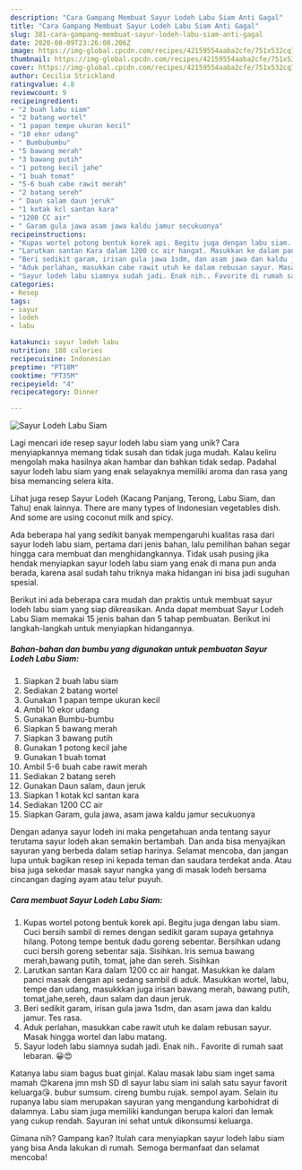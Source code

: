 ```yaml
---
description: "Cara Gampang Membuat Sayur Lodeh Labu Siam Anti Gagal"
title: "Cara Gampang Membuat Sayur Lodeh Labu Siam Anti Gagal"
slug: 381-cara-gampang-membuat-sayur-lodeh-labu-siam-anti-gagal
date: 2020-08-09T23:26:08.206Z
image: https://img-global.cpcdn.com/recipes/42159554aaba2cfe/751x532cq70/sayur-lodeh-labu-siam-foto-resep-utama.jpg
thumbnail: https://img-global.cpcdn.com/recipes/42159554aaba2cfe/751x532cq70/sayur-lodeh-labu-siam-foto-resep-utama.jpg
cover: https://img-global.cpcdn.com/recipes/42159554aaba2cfe/751x532cq70/sayur-lodeh-labu-siam-foto-resep-utama.jpg
author: Cecilia Strickland
ratingvalue: 4.8
reviewcount: 9
recipeingredient:
- "2 buah labu siam"
- "2 batang wortel"
- "1 papan tempe ukuran kecil"
- "10 ekor udang"
- " Bumbubumbu"
- "5 bawang merah"
- "3 bawang putih"
- "1 potong kecil jahe"
- "1 buah tomat"
- "5-6 buah cabe rawit merah"
- "2 batang sereh"
- " Daun salam daun jeruk"
- "1 kotak kcl santan kara"
- "1200 CC air"
- " Garam gula jawa asam jawa kaldu jamur secukuonya"
recipeinstructions:
- "Kupas wortel potong bentuk korek api. Begitu juga dengan labu siam. Cuci bersih sambil di remes dengan sedikit garam supaya getahnya hilang. Potong tempe bentuk dadu goreng sebentar. Bersihkan udang cuci bersih goreng sebentar saja. Sisihkan. Iris semua bawang merah,bawang putih, tomat, jahe dan sereh. Sisihkan"
- "Larutkan santan Kara dalam 1200 cc air hangat. Masukkan ke dalam panci masak dengan api sedang sambil di aduk. Masukkan wortel, labu, tempe dan udang, masukkkan juga irisan bawang merah, bawang putih, tomat,jahe,sereh, daun salam dan daun jeruk."
- "Beri sedikit garam, irisan gula jawa 1sdm, dan asam jawa dan kaldu jamur. Tes rasa."
- "Aduk perlahan, masukkan cabe rawit utuh ke dalam rebusan sayur. Masak hingga wortel dan labu matang."
- "Sayur lodeh labu siamnya sudah jadi. Enak nih.. Favorite di rumah saat lebaran. 😀😍"
categories:
- Resep
tags:
- sayur
- lodeh
- labu

katakunci: sayur lodeh labu 
nutrition: 188 calories
recipecuisine: Indonesian
preptime: "PT18M"
cooktime: "PT35M"
recipeyield: "4"
recipecategory: Dinner

---
```



![Sayur Lodeh Labu Siam](https://img-global.cpcdn.com/recipes/42159554aaba2cfe/751x532cq70/sayur-lodeh-labu-siam-foto-resep-utama.jpg)

Lagi mencari ide resep sayur lodeh labu siam yang unik? Cara menyiapkannya memang tidak susah dan tidak juga mudah. Kalau keliru mengolah maka hasilnya akan hambar dan bahkan tidak sedap. Padahal sayur lodeh labu siam yang enak selayaknya memiliki aroma dan rasa yang bisa memancing selera kita.

Lihat juga resep Sayur Lodeh (Kacang Panjang, Terong, Labu Siam, dan Tahu) enak lainnya. There are many types of Indonesian vegetables dish. And some are using coconut milk and spicy.

Ada beberapa hal yang sedikit banyak mempengaruhi kualitas rasa dari sayur lodeh labu siam, pertama dari jenis bahan, lalu pemilihan bahan segar hingga cara membuat dan menghidangkannya. Tidak usah pusing jika hendak menyiapkan sayur lodeh labu siam yang enak di mana pun anda berada, karena asal sudah tahu triknya maka hidangan ini bisa jadi suguhan spesial.


Berikut ini ada beberapa cara mudah dan praktis untuk membuat sayur lodeh labu siam yang siap dikreasikan. Anda dapat membuat Sayur Lodeh Labu Siam memakai 15 jenis bahan dan 5 tahap pembuatan. Berikut ini langkah-langkah untuk menyiapkan hidangannya.

<!--inarticleads1-->

##### Bahan-bahan dan bumbu yang digunakan untuk pembuatan Sayur Lodeh Labu Siam:

1. Siapkan 2 buah labu siam
1. Sediakan 2 batang wortel
1. Gunakan 1 papan tempe ukuran kecil
1. Ambil 10 ekor udang
1. Gunakan  Bumbu-bumbu
1. Siapkan 5 bawang merah
1. Siapkan 3 bawang putih
1. Gunakan 1 potong kecil jahe
1. Gunakan 1 buah tomat
1. Ambil 5-6 buah cabe rawit merah
1. Sediakan 2 batang sereh
1. Gunakan  Daun salam, daun jeruk
1. Siapkan 1 kotak kcl santan kara
1. Sediakan 1200 CC air
1. Siapkan  Garam, gula jawa, asam jawa kaldu jamur secukuonya


Dengan adanya sayur lodeh ini maka pengetahuan anda tentang sayur terutama sayur lodeh akan semakin bertambah. Dan anda bisa menyajikan sayuran yang berbeda dalam setiap harinya. Selamat mencoba, dan jangan lupa untuk bagikan resep ini kepada teman dan saudara terdekat anda. Atau bisa juga sekedar masak sayur nangka yang di masak lodeh bersama cincangan daging ayam atau telur puyuh. 

<!--inarticleads2-->

##### Cara membuat Sayur Lodeh Labu Siam:

1. Kupas wortel potong bentuk korek api. Begitu juga dengan labu siam. Cuci bersih sambil di remes dengan sedikit garam supaya getahnya hilang. Potong tempe bentuk dadu goreng sebentar. Bersihkan udang cuci bersih goreng sebentar saja. Sisihkan. Iris semua bawang merah,bawang putih, tomat, jahe dan sereh. Sisihkan
1. Larutkan santan Kara dalam 1200 cc air hangat. Masukkan ke dalam panci masak dengan api sedang sambil di aduk. Masukkan wortel, labu, tempe dan udang, masukkkan juga irisan bawang merah, bawang putih, tomat,jahe,sereh, daun salam dan daun jeruk.
1. Beri sedikit garam, irisan gula jawa 1sdm, dan asam jawa dan kaldu jamur. Tes rasa.
1. Aduk perlahan, masukkan cabe rawit utuh ke dalam rebusan sayur. Masak hingga wortel dan labu matang.
1. Sayur lodeh labu siamnya sudah jadi. Enak nih.. Favorite di rumah saat lebaran. 😀😍


Katanya labu siam bagus buat ginjal. Kalau masak labu siam inget sama mamah 😊karena jmn msh SD dl sayur labu siam ini salah satu sayur favorit keluarga😘. bubur sumsum. cireng bumbu rujak. sempol ayam. Selain itu rupanya labu siam merupakan sayuran yang mengandung karbohidrat di dalamnya. Labu siam juga memiliki kandungan berupa kalori dan lemak yang cukup rendah. Sayuran ini sehat untuk dikonsumsi keluarga. 

Gimana nih? Gampang kan? Itulah cara menyiapkan sayur lodeh labu siam yang bisa Anda lakukan di rumah. Semoga bermanfaat dan selamat mencoba!
